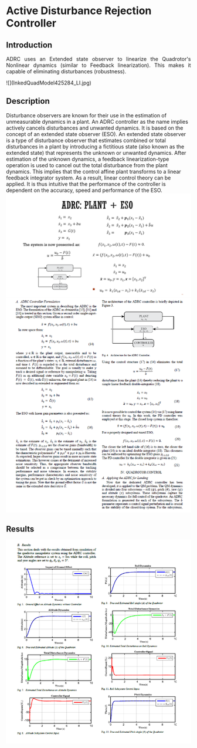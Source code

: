 # Active Disturbance Rejection Controller

## Introduction  
<p style="text-align: justify">
ADRC uses an Extended state observer to linearize the Quadrotor's Nonlinear dynamics (similar to Feedback linearization). This makes it capable of eliminating disturbances (robustness).</p>  
![](InkedQuadModel425284_LI.jpg)

## Description  
Disturbance observers are known for their use in the estimation of unmeasurable dynamics in a plant. An ADRC controller as the name implies actively cancels disturbances and unwanted dynamics. It is based on the concept of an extended state observer (ESO). An extended state observer is a type of disturbance observer that estimates combined or total disturbances in a plant by introducing a fictitious state (also known as the extended state) that represents the unknown or unwanted dynamics. After estimation of the unknown dynamics, a feedback linearization-type operation is used to cancel out the total disturbance from the plant dynamics. This implies that the control affine plant transforms to a linear feedback integrator system. As a result, linear control theory can be applied. It is thus intuitive that the performance of the controller is dependent on the accuracy, speed and performance of the ESO.  
![](formula4.png)   
![](Figure2.PNG)  
  
  
## Results  
![](figure1.PNG)  
  
